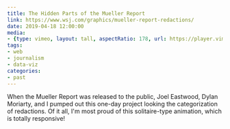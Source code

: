 ```yaml
---
title: The Hidden Parts of the Mueller Report
link: https://www.wsj.com/graphics/mueller-report-redactions/
date: 2019-04-18 12:00:00
media:
- {type: vimeo, layout: tall, aspectRatio: 178, url: https://player.vimeo.com/video/352196986}
tags:
- web
- journalism
- data-viz
categories:
- past
---
```


When the Mueller Report was released to the public, Joel Eastwood, Dylan Moriarty, and I pumped out this one-day project looking the categorization of redactions. Of it all, I'm most proud of this solitaire-type animation, which is totally responsive! 